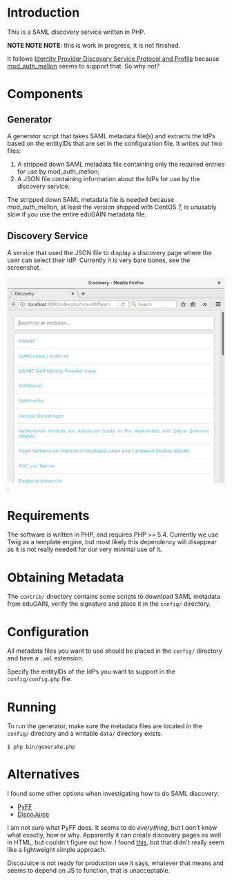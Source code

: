# Introduction

This is a SAML discovery service written in PHP.

**NOTE NOTE NOTE**: this is work in progress, it is not finished.

It follows 
[Identity Provider Discovery Service Protocol and Profile](https://docs.oasis-open.org/security/saml/Post2.0/sstc-saml-idp-discovery.pdf) 
because [mod_auth_mellon](https://github.com/UNINETT/mod_auth_mellon) 
seems to support that. So why not?

# Components

## Generator

A generator script that takes SAML metadata file(s) and extracts the IdPs based 
on the entityIDs that are set in the configuration file. It writes out two 
files:

1. A stripped down SAML metadata file containing only the required entries for
   use by mod_auth_mellon;
2. A JSON file containing information about the IdPs for use by the discovery
   service.

The stripped down SAML metadata file is needed because mod_auth_mellon, at 
least the version shipped with CentOS 7, is unusably slow if you use the entire
eduGAIN metadata file.

## Discovery Service

A service that used the JSON file to display a discovery page where the user
can select their IdP. Currently it is very bare bones, see the screenshot.

![screenshot](contrib/screenshot.png).

# Requirements

The software is written in PHP, and requires PHP >= 5.4. Currently we use Twig
as a template engine, but most likely this dependency will disappear as it is 
not really needed for our very minimal use of it. 

# Obtaining Metadata

The `contrib/` directory contains some scripts to download SAML metadata from
eduGAIN, verify the signature and place it in the `config/` directory.

# Configuration

All metadata files you want to use should be placed in the `config/` directory
and have a `.xml` extension. 

Specify the entityIDs of the IdPs you want to support in the 
`config/config.php` file.

# Running

To run the generator, make sure the metadata files are located in the `config/`
directory and a writable `data/` directory exists.

    $ php bin/generate.php

# Alternatives

I found some other options when investigating how to do SAML discovery:

* [PyFF](https://github.com/leifj/pyFF/)
* [DiscoJuice](http://discojuice.org/)

I am not sure what PyFF does. It seems to do _everything_, but I don't know 
what exactly, how or why. Apparently it can create discovery pages as well in 
HTML, but couldn't figure out how. I found 
[this](https://wiki.surfnet.nl/pages/viewpage.action?pageId=50106503), but that 
didn't really seem like a lightweight simple approach.

DiscoJuice is not ready for production use it says, whatever that means and 
seems to depend on JS to function, that is unacceptable.
